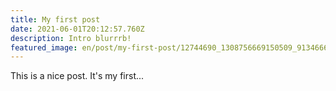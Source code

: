 ```yaml
---
title: My first post
date: 2021-06-01T20:12:57.760Z
description: Intro blurrrb!
featured_image: en/post/my-first-post/12744690_1308756669150509_9134666407862896837_n.jpg
---
```

This is a nice post. It's my first...
